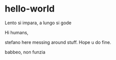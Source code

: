 # hello-world
Lento si impara, a lungo si gode

Hi humans,

stefano here messing around stuff. Hope u do fine.


babbeo, non funzia
